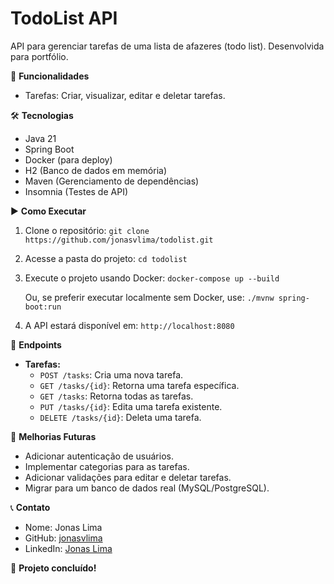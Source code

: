 # TodoList API

API para gerenciar tarefas de uma lista de afazeres (todo list). Desenvolvida para portfólio.

🚀 **Funcionalidades**
- Tarefas: Criar, visualizar, editar e deletar tarefas.

🛠 **Tecnologias**
- Java 21
- Spring Boot
- Docker (para deploy)
- H2 (Banco de dados em memória)
- Maven (Gerenciamento de dependências)
- Insomnia (Testes de API)

▶️ **Como Executar**

1. Clone o repositório:
   `git clone https://github.com/jonasvlima/todolist.git`

2. Acesse a pasta do projeto:
   `cd todolist`

3. Execute o projeto usando Docker:
   `docker-compose up --build`

   Ou, se preferir executar localmente sem Docker, use:
   `./mvnw spring-boot:run`

4. A API estará disponível em:
   `http://localhost:8080`

🔗 **Endpoints**

- **Tarefas:**
  - `POST /tasks`: Cria uma nova tarefa.
  - `GET /tasks/{id}`: Retorna uma tarefa específica.
  - `GET /tasks`: Retorna todas as tarefas.
  - `PUT /tasks/{id}`: Edita uma tarefa existente.
  - `DELETE /tasks/{id}`: Deleta uma tarefa.

🔮 **Melhorias Futuras**
- Adicionar autenticação de usuários.
- Implementar categorias para as tarefas.
- Adicionar validações para editar e deletar tarefas.
- Migrar para um banco de dados real (MySQL/PostgreSQL).

📞 **Contato**
- Nome: Jonas Lima
- GitHub: [jonasvlima](https://github.com/jonasvlima)
- LinkedIn: [Jonas Lima](https://www.linkedin.com/in/jonas-lima-212901261/)

🚀 **Projeto concluído!**
